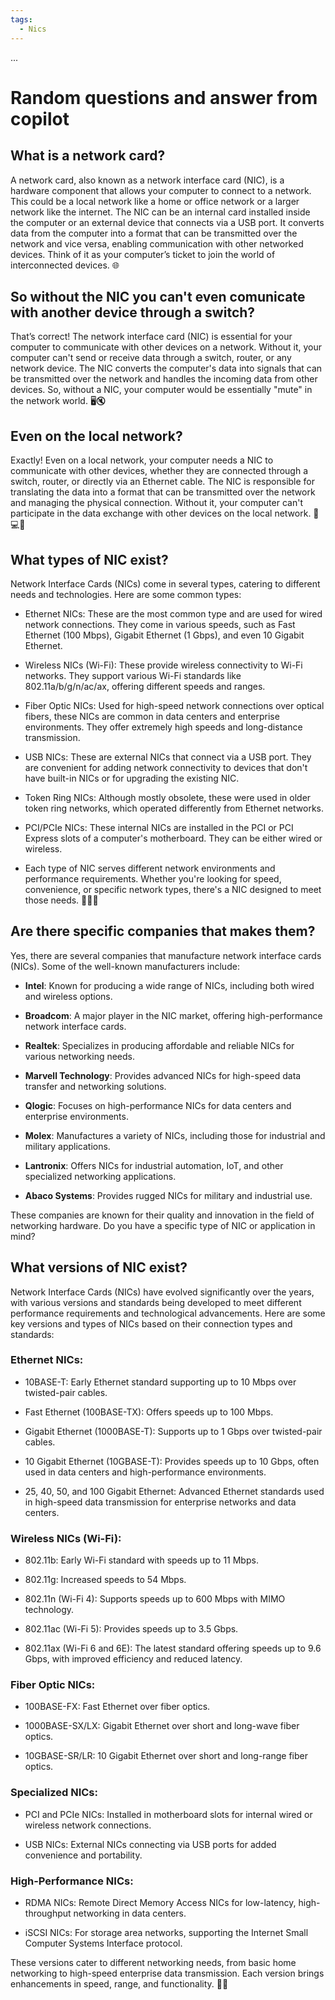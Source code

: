 ```yaml
---
tags:
  - Nics
---
```


...

#  Random questions and answer from copilot

## **What is a network card?**

A network card, also known as a network interface card (NIC), is a hardware component that allows your computer to connect to a network. This could be a local network like a home or office network or a larger network like the internet. The NIC can be an internal card installed inside the computer or an external device that connects via a USB port. It converts data from the computer into a format that can be transmitted over the network and vice versa, enabling communication with other networked devices. Think of it as your computer’s ticket to join the world of interconnected devices. 🌐

## **So without the NIC you can't even comunicate with another device through a switch?**
That’s correct! The network interface card (NIC) is essential for your computer to communicate with other devices on a network. Without it, your computer can't send or receive data through a switch, router, or any network device. The NIC converts the computer's data into signals that can be transmitted over the network and handles the incoming data from other devices. So, without a NIC, your computer would be essentially "mute" in the network world. 🖥️🔇

## **Even on the local network?**
Exactly! Even on a local network, your computer needs a NIC to communicate with other devices, whether they are connected through a switch, router, or directly via an Ethernet cable. The NIC is responsible for translating the data into a format that can be transmitted over the network and managing the physical connection. Without it, your computer can't participate in the data exchange with other devices on the local network. 📡💻📂

## **What types of NIC exist?**
Network Interface Cards (NICs) come in several types, catering to different needs and technologies. Here are some common types:

- Ethernet NICs: These are the most common type and are used for wired network connections. They come in various speeds, such as Fast Ethernet (100 Mbps), Gigabit Ethernet (1 Gbps), and even 10 Gigabit Ethernet.

- Wireless NICs (Wi-Fi): These provide wireless connectivity to Wi-Fi networks. They support various Wi-Fi standards like 802.11a/b/g/n/ac/ax, offering different speeds and ranges.

- Fiber Optic NICs: Used for high-speed network connections over optical fibers, these NICs are common in data centers and enterprise environments. They offer extremely high speeds and long-distance transmission.

- USB NICs: These are external NICs that connect via a USB port. They are convenient for adding network connectivity to devices that don't have built-in NICs or for upgrading the existing NIC.

- Token Ring NICs: Although mostly obsolete, these were used in older token ring networks, which operated differently from Ethernet networks.

- PCI/PCIe NICs: These internal NICs are installed in the PCI or PCI Express slots of a computer's motherboard. They can be either wired or wireless.

- Each type of NIC serves different network environments and performance requirements. Whether you're looking for speed, convenience, or specific network types, there's a NIC designed to meet those needs. 📶🔌🔗

## **Are there specific companies that makes them?**
Yes, there are several companies that manufacture network interface cards (NICs). Some of the well-known manufacturers include:

- **Intel**: Known for producing a wide range of NICs, including both wired and wireless options.

- **Broadcom**: A major player in the NIC market, offering high-performance network interface cards.

- **Realtek**: Specializes in producing affordable and reliable NICs for various networking needs.

- **Marvell Technology**: Provides advanced NICs for high-speed data transfer and networking solutions.

- **Qlogic**: Focuses on high-performance NICs for data centers and enterprise environments.

- **Molex**: Manufactures a variety of NICs, including those for industrial and military applications.

- **Lantronix**: Offers NICs for industrial automation, IoT, and other specialized networking applications.

- **Abaco Systems**: Provides rugged NICs for military and industrial use.

These companies are known for their quality and innovation in the field of networking hardware. Do you have a specific type of NIC or application in mind?

## **What versions of NIC exist?**
Network Interface Cards (NICs) have evolved significantly over the years, with various versions and standards being developed to meet different performance requirements and technological advancements. Here are some key versions and types of NICs based on their connection types and standards:

### Ethernet NICs:
- 10BASE-T: Early Ethernet standard supporting up to 10 Mbps over twisted-pair cables.

- Fast Ethernet (100BASE-TX): Offers speeds up to 100 Mbps.

- Gigabit Ethernet (1000BASE-T): Supports up to 1 Gbps over twisted-pair cables.

- 10 Gigabit Ethernet (10GBASE-T): Provides speeds up to 10 Gbps, often used in data centers and high-performance environments.

- 25, 40, 50, and 100 Gigabit Ethernet: Advanced Ethernet standards used in high-speed data transmission for enterprise networks and data centers.

### Wireless NICs (Wi-Fi):
- 802.11b: Early Wi-Fi standard with speeds up to 11 Mbps.

- 802.11g: Increased speeds to 54 Mbps.

- 802.11n (Wi-Fi 4): Supports speeds up to 600 Mbps with MIMO technology.

- 802.11ac (Wi-Fi 5): Provides speeds up to 3.5 Gbps.

- 802.11ax (Wi-Fi 6 and 6E): The latest standard offering speeds up to 9.6 Gbps, with improved efficiency and reduced latency.

### Fiber Optic NICs:
- 100BASE-FX: Fast Ethernet over fiber optics.

- 1000BASE-SX/LX: Gigabit Ethernet over short and long-wave fiber optics.

- 10GBASE-SR/LR: 10 Gigabit Ethernet over short and long-range fiber optics.

### Specialized NICs:
- PCI and PCIe NICs: Installed in motherboard slots for internal wired or wireless network connections.

- USB NICs: External NICs connecting via USB ports for added convenience and portability.

### High-Performance NICs:
- RDMA NICs: Remote Direct Memory Access NICs for low-latency, high-throughput networking in data centers.

- iSCSI NICs: For storage area networks, supporting the Internet Small Computer Systems Interface protocol.

These versions cater to different networking needs, from basic home networking to high-speed enterprise data transmission. Each version brings enhancements in speed, range, and functionality. 🚀🔗